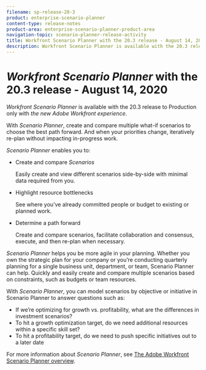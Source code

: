 ```yaml
---
filename: sp-release-20-3
product: enterprise-scenario-planner
content-type: release-notes
product-area: enterprise-scenario-planner-product-area
navigation-topic: scenario-planner-release-activity
title: Workfront Scenario Planner with the 20.3 release - August 14, 2020
description: Workfront Scenario Planner is available with the 20.3 release to Production only with the new Adobe Workfront experience.
---
```


# *Workfront Scenario Planner* with the 20.3 release - August 14, 2020

*Workfront Scenario Planner* is available with the 20.3 release to Production only with *the new Adobe Workfront experience*.

With *Scenario Planner*, create and compare multiple what-if scenarios to choose the best path forward. And when your priorities change, iteratively re-plan without impacting in-progress work.

*Scenario Planner* enables you to:

* Create and compare *Scenarios*

  Easily create and view different scenarios side-by-side with minimal data required from you.

* Highlight resource bottlenecks

  See where you’ve already committed people or budget to existing or planned work.

* Determine a path forward

  Create and compare scenarios, facilitate collaboration and consensus, execute, and then re-plan when necessary.

*Scenario Planner* helps you be more agile in your planning. Whether you own the strategic plan for your company or you’re conducting quarterly planning for a single business unit, department, or team, Scenario Planner can help. Quickly and easily create and compare multiple scenarios based on constraints, such as budgets or team resources.

With *Scenario Planner*, you can model scenarios by objective or initiative in Scenario Planner to answer questions such as:

* If we’re optimizing for growth vs. profitability, what are the differences in investment scenarios?
* To hit a growth optimization target, do we need additional resources within a specific skill set?
* To hit a profitability target, do we need to push specific initiatives out to a later date

For more information about *Scenario Planner*, see [The Adobe Workfront Scenario Planner overview](../../../scenario-planner/scenario-planner-overview.md).
